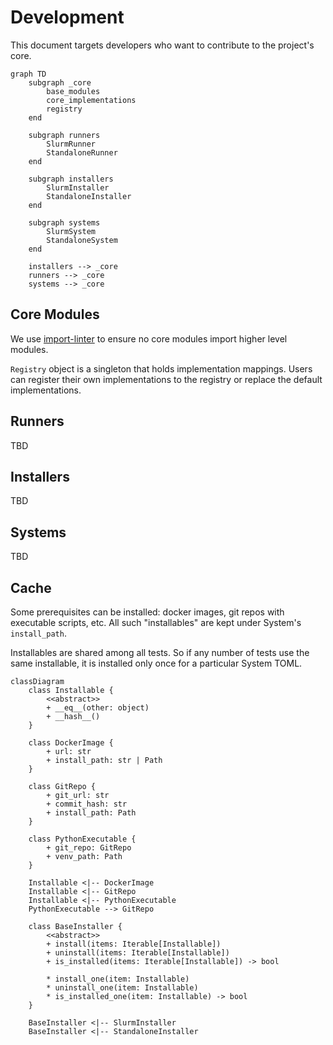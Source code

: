 # Development
This document targets developers who want to contribute to the project's core.


```mermaid
graph TD
    subgraph _core
        base_modules
        core_implementations
        registry
    end

    subgraph runners
        SlurmRunner
        StandaloneRunner
    end

    subgraph installers
        SlurmInstaller
        StandaloneInstaller
    end

    subgraph systems
        SlurmSystem
        StandaloneSystem
    end

    installers --> _core
    runners --> _core
    systems --> _core
```

## Core Modules
We use [import-linter](https://github.com/seddonym/import-linter) to ensure no core modules import higher level modules.

`Registry` object is a singleton that holds implementation mappings. Users can register their own implementations to the registry or replace the default implementations.

## Runners
TBD

## Installers
TBD

## Systems
TBD

## Cache
Some prerequisites can be installed: docker images, git repos with executable scripts, etc. All such "installables" are kept under System's `install_path`.

Installables are shared among all tests. So if any number of tests use the same installable, it is installed only once for a particular System TOML.

```mermaid
classDiagram
    class Installable {
        <<abstract>>
        + __eq__(other: object)
        + __hash__()
    }

    class DockerImage {
        + url: str
        + install_path: str | Path
    }

    class GitRepo {
        + git_url: str
        + commit_hash: str
        + install_path: Path
    }

    class PythonExecutable {
        + git_repo: GitRepo
        + venv_path: Path
    }

    Installable <|-- DockerImage
    Installable <|-- GitRepo
    Installable <|-- PythonExecutable
    PythonExecutable --> GitRepo

    class BaseInstaller {
        <<abstract>>
        + install(items: Iterable[Installable])
        + uninstall(items: Iterable[Installable])
        + is_installed(items: Iterable[Installable]) -> bool

        * install_one(item: Installable)
        * uninstall_one(item: Installable)
        * is_installed_one(item: Installable) -> bool
    }

    BaseInstaller <|-- SlurmInstaller
    BaseInstaller <|-- StandaloneInstaller
```
